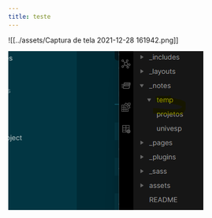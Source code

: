 ```yaml
---
title: teste
---
```


![[../assets/Captura de tela 2021-12-28 161942.png]]

<img src="/assets/Captura de tela 2021-12-28 161942.png"/>
